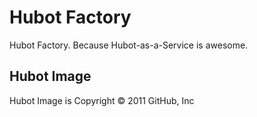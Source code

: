 # Hubot Factory

Hubot Factory. Because Hubot-as-a-Service is awesome.

## Hubot Image

Hubot Image is Copyright &copy; 2011 GitHub, Inc
